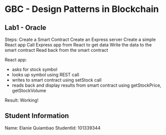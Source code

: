 # GBC - Design Patterns in Blockchain
## Lab1 - Oracle

Steps:
Create a Smart Contract
Create an Express server
Create a simple React app
Call Express app from React to get data
Write the data to the smart contract
Read back from the smart contract

React app:
- asks for stock symbol
- looks up symbol using REST call
- writes to smart contract using setStock call
- reads back and display results from smart contract using getStockPrice, getStockVolume

Result:
Working!

## Student Information

Name: Elanie Quiambao
StudentId: 101339344
